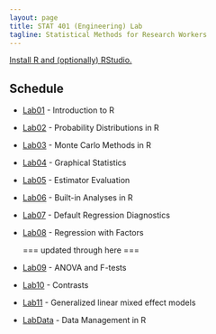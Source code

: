 ```yaml
---
layout: page
title: STAT 401 (Engineering) Lab
tagline: Statistical Methods for Research Workers
---
```


[Install R and (optionally) RStudio.](installation.html)

## Schedule

 - [Lab01](lab01/lab01.html) - Introduction to R
 - [Lab02](lab02/lab02.html) - Probability Distributions in R
 - [Lab03](lab03/lab03.html) - Monte Carlo Methods in R
 - [Lab04](lab04/lab04.html) - Graphical Statistics
 - [Lab05](lab05/lab05.html) - Estimator Evaluation
 - [Lab06](lab06/lab06.html) - Built-in Analyses in R
 - [Lab07](lab07/lab07.html) - Default Regression Diagnostics
 - [Lab08](lab08/lab08.html) - Regression with Factors
 
   === updated through here ===
  
 - [Lab09](lab09/lab09.html) - ANOVA and F-tests
 - [Lab10](lab10/lab10.html) - Contrasts
 - [Lab11](lab11/lab11.html) - Generalized linear mixed effect models
 - [LabData](labData/lab02.html) - Data Management in R
